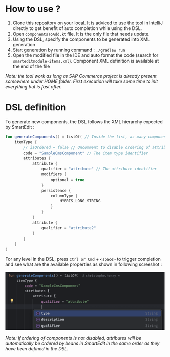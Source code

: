 # How to use ?

1. Clone this repository on your local. It is adviced to use the tool in IntelliJ directly to get benefit of auto completion while using the DSL.
2. Open `componentsToAdd.kt` file. It is the only file that needs update.
3. Using the DSL, specify the components to be generated into XML generation
4. Start generation by running command : `./gradlew run`
5. Open the modified file in the IDE and auto format the code (search for `smarteditmodule-items.xml`). Component XML definition is available at the end of the file

*Note: the tool work as long as SAP Commerce project is already present somewhere under HOME folder. First execution will take some time to init everything but is fast after.*

# DSL definition

To generate new components, the DSL follows the XML hierarchy expected by SmartEdit :

```kotlin
fun generateComponents() = listOf( // Inside the list, as many component as needed can be instanciated 
    itemType {
        // isOrdered = false // Uncomment to disable ordering of attributes
        code = "SampleCmsComponent" // The item type identifier
        attributes {
            attribute {
                qualifier = "attribute" // The attribute identifier
                modifiers {
                    optional = true
                }
                persistence {
                    columnType {
                        HYBRIS_LONG_STRING
                    }
                }
            }
            attribute {
                qualifier = "attribute2"
            }
        }
    }
)
```

For any level in the DSL, press `Ctrl or Cmd` + `<space>` to trigger completion and see what are the available properties as shown in following screeshot :

![completionExample](./completionExample.png)

*Note: If ordering of components is not disabled, attributes will be automatically be ordered by beans in SmartEdit in the same order as they have been defined in the DSL.*
